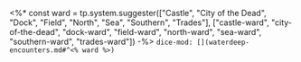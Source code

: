 <%* const ward = tp.system.suggester(["Castle", "City of the Dead", "Dock", "Field", "North", "Sea", "Southern", "Trades"], ["castle-ward", "city-of-the-dead", "dock-ward", "field-ward", "north-ward", "sea-ward", "southern-ward", "trades-ward"]) -%>
`dice-mod: [](waterdeep-encounters.md#^<% ward %>)`